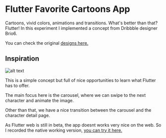 # Flutter Favorite Cartoons App

Cartoons, vivid colors, animations and transitions. What's better than that? Flutter! In this experiment I implemented a concept from Dribbble designer Brio6.

You can check the original [designs here.](https://dribbble.com/shots/6403829-Movie-Character-UI-Animation)

## Inspiration 
![alt text](https://firebasestorage.googleapis.com/v0/b/weddy-app-1.appspot.com/o/other%2Fezgif.com-resize.gif?alt=media&token=93e700d3-be8b-4a94-a082-60764c5d8270 "Inspiration")


This is a simple concept but full of nice opportunities to learn what Flutter has to offer.

The main focus here is the carousel, where we can swipe to the next character and animate the image.

Other than that, we have a nice transition between the carousel and the character detail page.

As Flutter web is still in beta, the app doesnt works very nice on the web. 
So I recorded the native working version, [you can try it here.](https://dribbble.com/shots/6403829-Movie-Character-UI-Animation)